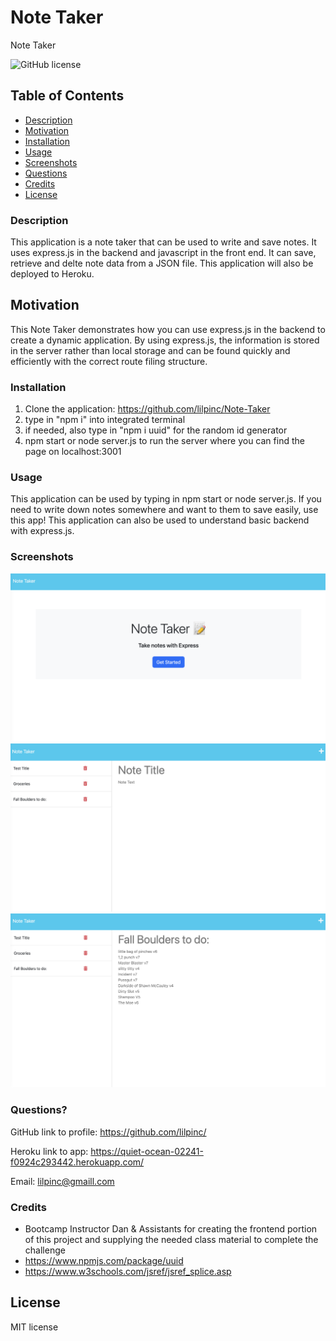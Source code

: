 # Note Taker 
Note Taker

  ![GitHub license](https://img.shields.io/badge/License-MIT-green.svg)


## Table of Contents

  * [Description](#description)
  * [Motivation](#motivation)
  * [Installation](#installation)
  * [Usage](#usage)
  * [Screenshots](#screenshots)
  * [Questions](#questions)
  * [Credits](#credits)
  * [License](#license)
  
### Description

This application is a note taker that can be used to write and save notes. It uses express.js in the backend and javascript in the front end. It can save, retrieve and delte note data from a  JSON file. This application will also be deployed to Heroku.

## Motivation

This Note Taker demonstrates how you can use express.js in the backend to create a dynamic application. By using express.js, the information is stored in the server rather than local storage and can be found quickly and efficiently with the correct route filing structure.

### Installation

1. Clone the application: https://github.com/lilpinc/Note-Taker 
2. type in "npm i" into integrated terminal 
3. if needed, also type in "npm i uuid" for the random id generator 
4. npm start or node server.js to run the server where you can find the page on localhost:3001

### Usage

This application can be used by typing in npm start or node server.js. If you need to write down notes somewhere and want to them to save easily, use this app! This application can also be used to understand basic backend with express.js.

### Screenshots
![Screenshots](/public/images/Screen%20Shot%202023-09-17%20at%2012.47.35%20PM.png)
![Screenshots](/public/images/Screen%20Shot%202023-09-17%20at%2012.47.43%20PM.png)
![Screenshots](/public/images/Screen%20Shot%202023-09-17%20at%2012.47.53%20PM.png)

### Questions?

GitHub link to profile: https://github.com/lilpinc/

Heroku link to app: https://quiet-ocean-02241-f0924c293442.herokuapp.com/

Email: lilpinc@gmaill.com
 

### Credits

 - Bootcamp Instructor Dan & Assistants for creating the frontend portion of this project and supplying the needed class material to complete the challenge
- https://www.npmjs.com/package/uuid
- https://www.w3schools.com/jsref/jsref_splice.asp    


## License 

 MIT license




